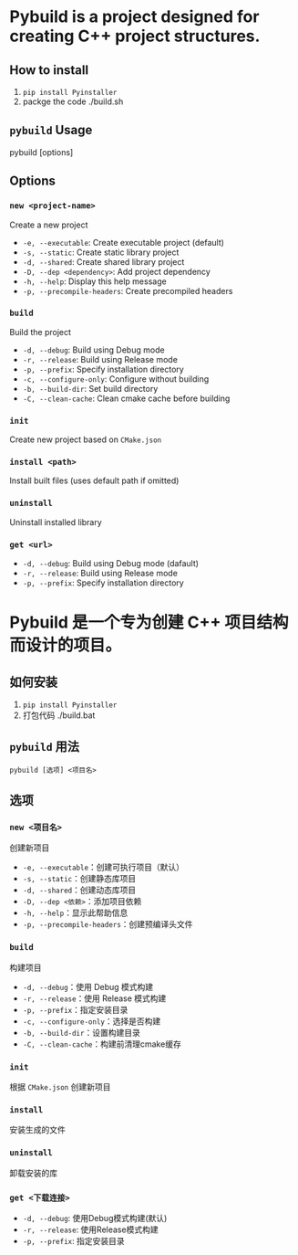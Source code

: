 # Pybuild is a project designed for creating C++ project structures.      

## How to install
1. `pip install Pyinstaller`
2. packge the code
    ./build.sh

## `pybuild` Usage
pybuild [options] <project-name>

## Options

### `new <project-name>`
Create a new project

- `-e, --executable`: Create executable project (default)
- `-s, --static`: Create static library project
- `-d, --shared`: Create shared library project
- `-D, --dep <dependency>`: Add project dependency
- `-h, --help`: Display this help message
- `-p, --precompile-headers`: Create precompiled headers

### `build`
Build the project

- `-d, --debug`: Build using Debug mode
- `-r, --release`: Build using Release mode
- `-p, --prefix`: Specify installation directory
- `-c, --configure-only`: Configure without building
- `-b, --build-dir`: Set build directory
- `-C, --clean-cache`: Clean cmake cache before building         

### `init`
Create new project based on `CMake.json`

### `install <path>`
Install built files (uses default path if omitted)

### `uninstall`
Uninstall installed library

### `get <url>`
- `-d, --debug`: Build using Debug mode (dafault)
- `-r, --release`: Build using Release mode
- `-p, --prefix`: Specify installation directory

# Pybuild 是一个专为创建 C++ 项目结构而设计的项目。

## 如何安装
1. `pip install Pyinstaller`
2. 打包代码 
    ./build.bat

## `pybuild` 用法

```
pybuild [选项] <项目名>
```

## 选项

### `new <项目名>`
创建新项目

- `-e, --executable`：创建可执行项目（默认）
- `-s, --static`：创建静态库项目
- `-d, --shared`：创建动态库项目
- `-D, --dep <依赖>`：添加项目依赖
- `-h, --help`：显示此帮助信息
- `-p, --precompile-headers`：创建预编译头文件


### `build`
构建项目

- `-d, --debug`：使用 Debug 模式构建
- `-r, --release`：使用 Release 模式构建
- `-p, --prefix`：指定安装目录
- `-c, --configure-only`：选择是否构建
- `-b, --build-dir`：设置构建目录
- `-C, --clean-cache`：构建前清理cmake缓存


### `init`
根据 `CMake.json` 创建新项目


### `install`
安装生成的文件


### `uninstall`
卸载安装的库


### `get <下载连接>`
- `-d, --debug`: 使用Debug模式构建(默认)
- `-r, --release`: 使用Release模式构建
- `-p, --prefix`: 指定安装目录
